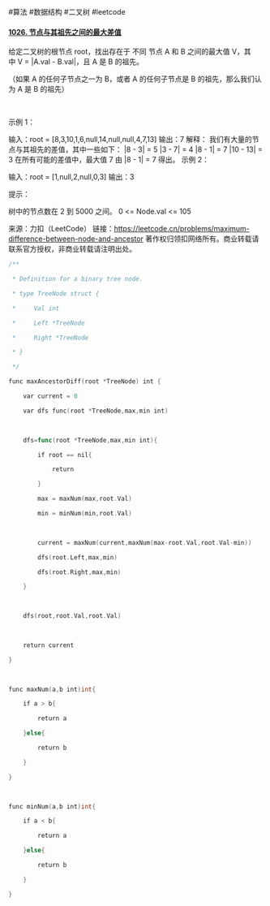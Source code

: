 #算法 #数据结构 #二叉树 #leetcode 

#### [1026. 节点与其祖先之间的最大差值](https://leetcode.cn/problems/maximum-difference-between-node-and-ancestor/)

给定二叉树的根节点 root，找出存在于 不同 节点 A 和 B 之间的最大值 V，其中 V = |A.val - B.val|，且 A 是 B 的祖先。

（如果 A 的任何子节点之一为 B，或者 A 的任何子节点是 B 的祖先，那么我们认为 A 是 B 的祖先）

 

示例 1：



输入：root = [8,3,10,1,6,null,14,null,null,4,7,13]
输出：7
解释： 
我们有大量的节点与其祖先的差值，其中一些如下：
|8 - 3| = 5
|3 - 7| = 4
|8 - 1| = 7
|10 - 13| = 3
在所有可能的差值中，最大值 7 由 |8 - 1| = 7 得出。
示例 2：


输入：root = [1,null,2,null,0,3]
输出：3
 

提示：

树中的节点数在 2 到 5000 之间。
0 <= Node.val <= 105

来源：力扣（LeetCode）
链接：https://leetcode.cn/problems/maximum-difference-between-node-and-ancestor
著作权归领扣网络所有。商业转载请联系官方授权，非商业转载请注明出处。

```go
/**

 * Definition for a binary tree node.

 * type TreeNode struct {

 *     Val int

 *     Left *TreeNode

 *     Right *TreeNode

 * }

 */

func maxAncestorDiff(root *TreeNode) int {

    var current = 0

    var dfs func(root *TreeNode,max,min int)

  

    dfs=func(root *TreeNode,max,min int){

        if root == nil{

            return 

        }

        max = maxNum(max,root.Val)

        min = minNum(min,root.Val)

  

        current = maxNum(current,maxNum(max-root.Val,root.Val-min))

        dfs(root.Left,max,min)

        dfs(root.Right,max,min)

    }

  

    dfs(root,root.Val,root.Val)

  

    return current

}

  

func maxNum(a,b int)int{

    if a > b{

        return a 

    }else{

        return b

    }

}

  

func minNum(a,b int)int{

    if a < b{

        return a 

    }else{

        return b

    }

}
```